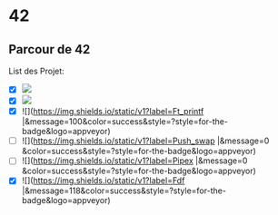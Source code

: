 # 42
## Parcour de 42
List des Projet:<br />
- [x] ![](https://img.shields.io/static/v1?label=Libft&message=115&color=success&style=?style=for-the-badge&logo=appveyor)<br />
- [x] ![](https://img.shields.io/static/v1?label=Get_next_line&message=112&color=success&style=?style=for-the-badge&logo=appveyor)<br />
- [x] ![](https://img.shields.io/static/v1?label=Ft_printf      |&message=100&color=success&style=?style=for-the-badge&logo=appveyor)<br />
- [ ] ![](https://img.shields.io/static/v1?label=Push_swap      |&message=0  &color=success&style=?style=for-the-badge&logo=appveyor)<br />
- [ ] ![](https://img.shields.io/static/v1?label=Pipex          |&message=0  &color=success&style=?style=for-the-badge&logo=appveyor)<br />
- [X] ![](https://img.shields.io/static/v1?label=Fdf            |&message=118&color=success&style=?style=for-the-badge&logo=appveyor)<br />
